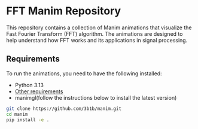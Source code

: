 # FFT Manim Repository
This repository contains a collection of Manim animations that visualize the Fast Fourier Transform (FFT) algorithm. The animations are designed to help understand how FFT works and its applications in signal processing.
## Requirements
To run the animations, you need to have the following installed:
- Python 3.13
- [Other requirements](https://3b1b.github.io/manim/getting_started/installation.html)
- manimgl(follow the instructions below to install the latest version)
``` bash
git clone https://github.com/3b1b/manim.git
cd manim
pip install -e .
```
